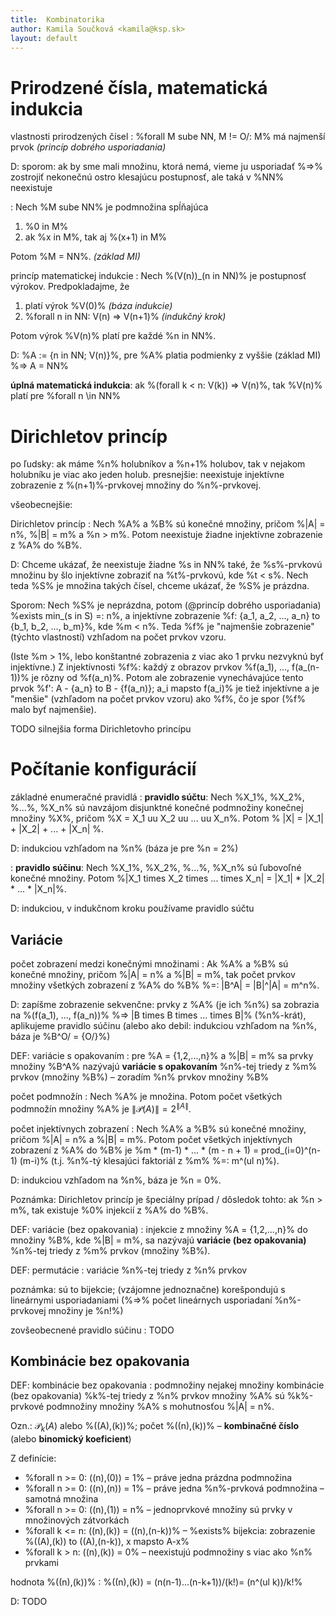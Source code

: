 ```yaml
---
title:  Kombinatorika
author: Kamila Součková <kamila@ksp.sk>
layout: default
---
```


Prirodzené čísla, matematická indukcia
======================================

vlastnosti prirodzených čísel
: %forall M sube NN, M != O/: M% má najmenší prvok *(princíp dobrého usporiadania)*
  
  D: sporom: ak by sme mali množinu, ktorá nemá, vieme ju usporiadať %=>% zostrojiť nekonečnú ostro klesajúcu postupnosť, ale taká v %NN% neexistuje

: Nech %M sube NN% je podmnožina spĺňajúca

  1. %0 in M%
  2. ak %x in M%, tak aj %(x+1) in M%

  Potom %M = NN%. *(základ MI)*

princíp matematickej indukcie
: Nech %(V(n))_(n in NN)% je postupnosť výrokov. Predpokladajme, že

  1. platí výrok %V(0)%  *(báza indukcie)*
  2. %forall n in NN: V(n) => V(n+1)%  *(indukčný krok)*

  Potom výrok %V(n)% platí pre každé %n in NN%.

  D: %A := {n in NN; V(n)}%, pre %A% platia podmienky z vyššie (základ MI) %=> A = NN%

**úplná matematická indukcia**: ak %(forall k < n: V(k)) => V(n)%, tak %V(n)% platí pre %forall n \in NN%


Dirichletov princíp
===================

po ľudsky: ak máme %n% holubníkov a %n+1% holubov, tak v nejakom holubníku je viac ako jeden holub.
presnejšie: neexistuje injektívne zobrazenie z %(n+1)%-prvkovej množiny do %n%-prvkovej.

všeobecnejšie:

Dirichletov princíp
: Nech %A% a %B% sú konečné množiny, pričom %\|A\| = n%, %\|B\| = m% a %n > m%. Potom neexistuje žiadne injektívne zobrazenie z %A% do %B%.

  D: Chceme ukázať, že neexistuje žiadne %s in NN% také, že %s%-prvkovú množinu by šlo injektívne zobraziť na %t%-prvkovú, kde %t < s%. Nech teda %S% je množina takých čísel, chceme ukázať, že %S% je prázdna.

  Sporom: Nech %S% je neprázdna, potom (@princíp dobrého usporiadania) %exists min_(s in S) =: n%, a injektívne zobrazenie %f: {a_1, a_2, ..., a_n} to {b_1, b_2, ..., b_m}%, kde %m < n%. Teda %f% je "najmenšie zobrazenie" (týchto vlastností) vzhľadom na počet prvkov vzoru.

  (Iste %m > 1%, lebo konštantné zobrazenia z viac ako 1 prvku nezvyknú byť injektívne.) Z injektívnosti %f%: každý z obrazov prvkov %f(a_1), ..., f(a_(n-1))% je rôzny od %f(a_n)%. Potom ale zobrazenie vynechávajúce tento prvok %f': A - {a_n} to B - {f(a_n)}; a_i mapsto f(a_i)% je tiež injektívne a je "menšie" (vzhľadom na počet prvkov vzoru) ako %f%, čo je spor (%f% malo byť najmenšie).

TODO silnejšia forma Dirichletovho princípu

Počítanie konfigurácií
======================

základné enumeračné pravidlá
: **pravidlo súčtu**: Nech %X_1%, %X_2%, %...%, %X_n% sú navzájom disjunktné konečné podmnožiny konečnej množiny %X%, pričom %X = X_1 uu X_2 uu ... uu X_n%. Potom
  % \|X\| = \|X_1\| + \|X_2\| + ... + \|X_n\| %.

  D: indukciou vzhľadom na %n% (báza je pre %n = 2%)

: **pravidlo súčinu**: Nech %X_1%, %X_2%, %...%, %X_n% sú ľubovoľné konečné množiny. Potom
  %\|X_1 times X_2 times ... times X_n\| = \|X_1\| * \|X_2\| * ... * \|X_n\|%.

  D: indukciou, v indukčnom kroku používame pravidlo súčtu

Variácie
--------

počet zobrazení medzi konečnými množinami
: Ak %A% a %B% sú konečné množiny, pričom %\|A\| = n% a %\|B\| = m%, tak počet prvkov množiny všetkých zobrazení z %A% do %B% %=: \|B^A\| = \|B\|^\|A\| = m^n%.

  D: zapíšme zobrazenie sekvenčne: prvky z %A% (je ich %n%) sa zobrazia na %(f(a_1), ..., f(a_n))% %=> \|B times B times ... times B\|% (%n%-krát), aplikujeme pravidlo súčinu
  (alebo ako debil: indukciou vzhľadom na %n%, báza je %B^O/ = {O/}%)

DEF: variácie s opakovaním
: pre %A = {1,2,...,n}% a %\|B\| = m% sa prvky množiny %B^A% nazývajú **variácie s opakovaním** %n%-tej triedy z %m% prvkov (množiny %B%) – zoradím %n% prvkov množiny %B%

počet podmnožín
: Nech %A% je množina. Potom počet všetkých podmnožín množiny %A% je $\|\mathcal{P}(A)\| = 2^{\|A\|}$.

počet injektívnych zobrazení
: Nech %A% a %B% sú konečné množiny, pričom %\|A\| = n% a %\|B\| = m%. Potom počet všetkých injektívnych zobrazení z %A% do %B% je
  %m * (m-1) * ... * (m - n + 1) = prod_(i=0)^(n-1) (m-i)%
  (t.j. %n%-tý klesajúci faktoriál z %m% %=: m^(ul n)%).
  
  D: indukciou vzhľadom na %n%, báza je %n = 0%.

Poznámka: Dirichletov princíp je špeciálny prípad / dôsledok tohto: ak %n > m%, tak existuje %0% injekcií z %A% do %B%.

DEF: variácie (bez opakovania)
: injekcie z množiny %A = {1,2,...,n}% do množiny %B%, kde %\|B\| = m%, sa nazývajú **variácie (bez opakovania)** %n%-tej triedy z %m% prvkov (množiny %B%).

DEF: permutácie
: variácie %n%-tej triedy z %n% prvkov

  poznámka: sú to bijekcie; (vzájomne jednoznačne) korešpondujú s lineárnymi usporiadaniami (%=>% počet lineárnych usporiadaní %n%-prvkovej množiny je %n!%)

zovšeobecnené pravidlo súčinu
: TODO

Kombinácie bez opakovania
-------------------------

DEF: kombinácie bez opakovania
: podmnožiny nejakej množiny
  kombinácie (bez opakovania) %k%-tej triedy z %n% prvkov množiny %A% sú %k%-prvkové podmnožiny množiny %A% s mohutnosťou %\|A\| = n%.

  Ozn.: $\mathcal{P}_k(A)$ alebo %((A),(k))%; počet %((n),(k))% – **kombinačné číslo** (alebo **binomický koeficient**)

Z definície:

- %forall n >= 0: ((n),(0)) = 1% – práve jedna prázdna podmnožina
- %forall n >= 0: ((n),(n)) = 1% – práve jedna %n%-prvková podmnožina – samotná množina
- %forall n >= 0: ((n),(1)) = n% – jednoprvkové množiny sú prvky v množinových zátvorkách
- %forall k <= n: ((n),(k)) = ((n),(n-k))% – %exists% bijekcia: zobrazenie %((A),(k)) to ((A),(n-k)), x mapsto A-x%
- %forall k > n:  ((n),(k)) = 0% – neexistujú podmnožiny s viac ako %n% prvkami

hodnota %((n),(k))%
: %((n),(k)) = (n(n-1)...(n-k+1))/(k!)= (n^(ul k))/k!%

  D: TODO
